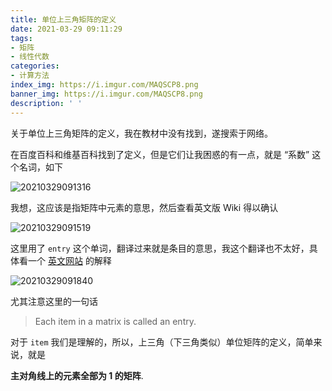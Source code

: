 ```yaml
---
title: 单位上三角矩阵的定义
date: 2021-03-29 09:11:29
tags:
- 矩阵
- 线性代数
categories:
- 计算方法
index_img: https://i.imgur.com/MAQSCP8.png
banner_img: https://i.imgur.com/MAQSCP8.png
description: ' '
---
```


关于单位上三角矩阵的定义，我在教材中没有找到，遂搜索于网络。

在百度百科和维基百科找到了定义，但是它们让我困惑的有一点，就是 “系数” 这个名词，如下

![20210329091316](https://cdn.jsdelivr.net/gh/fanlumaster/BlogMaps@master/blogs/pictures/20210329091316.png)

我想，这应该是指矩阵中元素的意思，然后查看英文版 Wiki 得以确认

![20210329091519](https://cdn.jsdelivr.net/gh/fanlumaster/BlogMaps@master/blogs/pictures/20210329091519.png)

这里用了 `entry` 这个单词，翻译过来就是条目的意思，我这个翻译也不太好，具体看一个 [英文网站](https://www.mathwarehouse.com/algebra/matrix/) 的解释

![20210329091840](https://cdn.jsdelivr.net/gh/fanlumaster/BlogMaps@master/blogs/pictures/20210329091840.png)

尤其注意这里的一句话

> Each item in a matrix is called an entry.

对于 `item` 我们是理解的，所以，上三角（下三角类似）单位矩阵的定义，简单来说，就是

**主对角线上的元素全部为 1 的矩阵**.